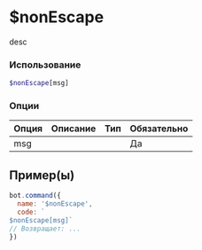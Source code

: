 # $nonEscape
desc
### Использование
```php
$nonEscape[msg]
```

### Опции

| Опция | Описание | Тип | Обязательно |
|--------|-------------|------|----------|
| msg |  |  | Да |  
## Пример(ы)

```javascript
bot.command({
  name: '$nonEscape',
  code: `
$nonEscape[msg]`
// Возвращает: ...
})
```